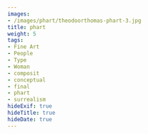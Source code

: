 ```yaml
---
images:
- /images/phart/theodoorthomas-phart-3.jpg
title: phart
weight: 5
tags:
- Fine Art
- People
- Type
- Woman
- composit
- conceptual
- final
- phart
- surrealism
hideExif: true
hideTitle: true
hideDate: true
---
```

